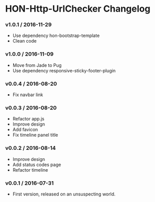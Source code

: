 HON-Http-UrlChecker Changelog
=============================

### v1.0.1 / 2016-11-29
 - Use dependency hon-bootstrap-template
 - Clean code

### v1.0.0 / 2016-11-09
 - Move from Jade to Pug
 - Use dependency responsive-sticky-footer-plugin

### v0.0.4 / 2016-08-20
 - Fix navbar link

### v0.0.3 / 2016-08-20
 - Refactor app.js
 - Improve design
 - Add favicon
 - Fix timeline panel title

### v0.0.2 / 2016-08-14
 - Improve design
 - Add status codes page
 - Refactor timeline

### v0.0.1 / 2016-07-31
 - First version, released on an unsuspecting world.
